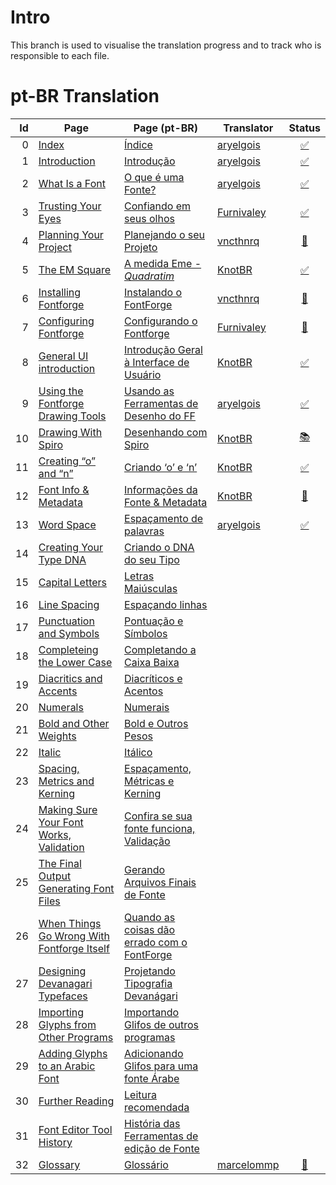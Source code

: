 # Intro

This branch is used to visualise the translation progress and to track who is
responsible to each file.


# pt-BR Translation

| Id | Page                                         | Page (pt-BR)                                  | Translator   | Status
|---:|----------------------------------------------|-----------------------------------------------|--------------|:--------------------:
|  0 | [Index]                                      | [Índice]                                      | [aryelgois]  | [:white_check_mark:]
|  1 | [Introduction]                               | [Introdução]                                  | [aryelgois]  | [:white_check_mark:]
|  2 | [What Is a Font]                             | [O que é uma Fonte?]                          | [aryelgois]  | [:white_check_mark:]
|  3 | [Trusting Your Eyes]                         | [Confiando em seus olhos]                     | [Furnivaley] | [:white_check_mark:]
|  4 | [Planning Your Project]                      | [Planejando o seu Projeto]                    | [vncthnrq]   | [:pencil:]
|  5 | [The EM Square]                              | [A medida Eme - <em>Quadratim</em>]           | [KnotBR]     | [:white_check_mark:]
|  6 | [Installing Fontforge]                       | [Instalando o FontForge]                      | [vncthnrq]   | [:pushpin:]
|  7 | [Configuring Fontforge]                      | [Configurando o Fontforge]                    | [Furnivaley] | [:pushpin:]
|  8 | [General UI introduction]                    | [Introdução Geral à Interface de Usuário]     | [KnotBR]     | [:white_check_mark:]
|  9 | [Using the Fontforge Drawing Tools]          | [Usando as Ferramentas de Desenho do FF]      | [aryelgois]  | [:white_check_mark:]
| 10 | [Drawing With Spiro]                         | [Desenhando com Spiro]                        | [KnotBR]     | [:books:]
| 11 | [Creating “o” and “n”]                       | [Criando ‘o’ e ‘n’]                           | [KnotBR]     | [:white_check_mark:]
| 12 | [Font Info & Metadata]                       | [Informações da Fonte & Metadata]             | [KnotBR]     | [:pushpin:]
| 13 | [Word Space]                                 | [Espaçamento de palavras]                     | [aryelgois]  | [:white_check_mark:]
| 14 | [Creating Your Type DNA]                     | [Criando o DNA do seu Tipo]                   |
| 15 | [Capital Letters]                            | [Letras Maiúsculas]                           |
| 16 | [Line Spacing]                               | [Espaçando linhas]                            |
| 17 | [Punctuation and Symbols]                    | [Pontuação e Símbolos]                        |
| 18 | [Completeing the Lower Case]                 | [Completando a Caixa Baixa]                   |
| 19 | [Diacritics and Accents]                     | [Diacríticos e Acentos]                       |
| 20 | [Numerals]                                   | [Numerais]                                    |
| 21 | [Bold and Other Weights]                     | [Bold e Outros Pesos]                         |
| 22 | [Italic]                                     | [Itálico]                                     |
| 23 | [Spacing, Metrics and Kerning]               | [Espaçamento, Métricas e Kerning]             |
| 24 | [Making Sure Your Font Works, Validation]    | [Confira se sua fonte funciona, Validação]    |
| 25 | [The Final Output Generating Font Files]     | [Gerando Arquivos Finais de Fonte]            |
| 26 | [When Things Go Wrong With Fontforge Itself] | [Quando as coisas dão errado com o FontForge] |
| 27 | [Designing Devanagari Typefaces]             | [Projetando Tipografia Devanágari]            |
| 28 | [Importing Glyphs from Other Programs]       | [Importando Glifos de outros programas]       |
| 29 | [Adding Glyphs to an Arabic Font]            | [Adicionando Glifos para uma fonte Árabe]     |
| 30 | [Further Reading]                            | [Leitura recomendada]                         |
| 31 | [Font Editor Tool History]                   | [História das Ferramentas de edição de Fonte] |
| 32 | [Glossary]                                   | [Glossário]                                   | [marcelommp] | [:pushpin:]

[Index]:                                       ../gh-pages/en-US-weightlist.md
[Introduction]:                                ../gh-pages/en-US/Introduction.md
[What Is a Font]:                              ../gh-pages/en-US/What_Is_a_Font.md
[Trusting Your Eyes]:                          ../gh-pages/en-US/Trusting_Your_Eyes.md
[Planning Your Project]:                       ../gh-pages/en-US/Planning_Your_Project.md
[The EM Square]:                               ../gh-pages/en-US/The_EM_Square.md
[Installing Fontforge]:                        ../gh-pages/en-US/Installing_Fontforge.md
[Configuring Fontforge]:                       ../gh-pages/en-US/Configuring_FontForge.md
[General UI introduction]:                     ../gh-pages/en-US/General_UI_Introduction.md
[Using the Fontforge Drawing Tools]:           ../gh-pages/en-US/Using_the_Fontforge_Drawing_Tools.md
[Drawing With Spiro]:                          ../gh-pages/en-US/Drawing_With_Spiro.md
[Creating “o” and “n”]:                        ../gh-pages/en-US/Creating_o_and_n.md
[Font Info & Metadata]:                        ../gh-pages/en-US/Font_Info_&_Metadata.md
[Word Space]:                                  ../gh-pages/en-US/Word_Space.md
[Creating Your Type DNA]:                      ../gh-pages/en-US/Creating_Your_Types_Dna.md
[Capital Letters]:                             ../gh-pages/en-US/Capital_Letters.md
[Line Spacing]:                                ../gh-pages/en-US/Line_Spacing.md
[Punctuation and Symbols]:                     ../gh-pages/en-US/Punctuation_and_Symbols.md
[Completeing the Lower Case]:                  ../gh-pages/en-US/Completing_the_Lower_Case.md
[Diacritics and Accents]:                      ../gh-pages/en-US/Diacritics_and_Accents.md
[Numerals]:                                    ../gh-pages/en-US/Numerals.md
[Bold and Other Weights]:                      ../gh-pages/en-US/Bold_and_Other_Weights.md
[Italic]:                                      ../gh-pages/en-US/Italic.md
[Spacing, Metrics and Kerning]:                ../gh-pages/en-US/Spacing_Metrics_and_Kerning.md
[Making Sure Your Font Works, Validation]:     ../gh-pages/en-US/Making_Sure_Your_Font_Works_Validation.md
[The Final Output Generating Font Files]:      ../gh-pages/en-US/The_Final_Output_Generating_Font_Files.md
[When Things Go Wrong With Fontforge Itself]:  ../gh-pages/en-US/When_Things_Go_Wrong_With_Fontforge_Itself.md
[Designing Devanagari Typefaces]:              ../gh-pages/en-US/Designing_Devanagari_Typefaces.md
[Importing Glyphs from Other Programs]:        ../gh-pages/en-US/Importing_Glyphs_from_Other_Programs.md
[Adding Glyphs to an Arabic Font]:             ../gh-pages/en-US/Adding_Glyphs_to_an_Arabic_Font.md
[Further Reading]:                             ../gh-pages/en-US/Further_Reading.md
[Font Editor Tool History]:                    ../gh-pages/en-US/Font_Editor_History.md
[Glossary]:                                    ../gh-pages/en-US/Glossary.md

[Índice]:                                      ../brazilian-portuguese/pt-BR-weightlist.md
[Introdução]:                                  ../brazilian-portuguese/pt-BR/Introduction.md
[O que é uma Fonte?]:                          ../brazilian-portuguese/pt-BR/What_Is_a_Font.md
[Confiando em seus olhos]:                     ../brazilian-portuguese/pt-BR/Trusting_Your_Eyes.md
[Planejando o seu Projeto]:                    ../brazilian-portuguese/pt-BR/Planning_Your_Project.md
[A medida Eme - <em>Quadratim</em>]:           ../brazilian-portuguese/pt-BR/The_EM_Square.md
[Instalando o FontForge]:                      ../brazilian-portuguese/pt-BR/Installing_Fontforge.md
[Configurando o Fontforge]:                    ../brazilian-portuguese/pt-BR/Configuring_FontForge.md
[Introdução Geral à Interface de Usuário]:     ../brazilian-portuguese/pt-BR/General_UI_Introduction.md
[Usando as Ferramentas de Desenho do FF]:      ../brazilian-portuguese/pt-BR/Using_the_Fontforge_Drawing_Tools.md
[Desenhando com Spiro]:                        ../brazilian-portuguese/pt-BR/Drawing_With_Spiro.md
[Criando ‘o’ e ‘n’]:                           ../brazilian-portuguese/pt-BR/Creating_o_and_n.md
[Informações da Fonte & Metadata]:             ../brazilian-portuguese/pt-BR/Font_Info_&_Metadata.md
[Espaçamento de palavras]:                     ../brazilian-portuguese/pt-BR/Word_Space.md
[Criando o DNA do seu Tipo]:                   ../brazilian-portuguese/pt-BR/Creating_Your_Types_Dna.md
[Letras Maiúsculas]:                           ../brazilian-portuguese/pt-BR/Capital_Letters.md
[Espaçando linhas]:                            ../brazilian-portuguese/pt-BR/Line_Spacing.md
[Pontuação e Símbolos]:                        ../brazilian-portuguese/pt-BR/Punctuation_and_Symbols.md
[Completando a Caixa Baixa]:                   ../brazilian-portuguese/pt-BR/Completing_the_Lower_Case.md
[Diacríticos e Acentos]:                       ../brazilian-portuguese/pt-BR/Diacritics_and_Accents.md
[Numerais]:                                    ../brazilian-portuguese/pt-BR/Numerals.md
[Bold e Outros Pesos]:                         ../brazilian-portuguese/pt-BR/Bold_and_Other_Weights.md
[Itálico]:                                     ../brazilian-portuguese/pt-BR/Italic.md
[Espaçamento, Métricas e Kerning]:             ../brazilian-portuguese/pt-BR/Spacing_Metrics_and_Kerning.md
[Confira se sua fonte funciona, Validação]:    ../brazilian-portuguese/pt-BR/Making_Sure_Your_Font_Works_Validation.md
[Gerando Arquivos Finais de Fonte]:            ../brazilian-portuguese/pt-BR/The_Final_Output_Generating_Font_Files.md
[Quando as coisas dão errado com o FontForge]: ../brazilian-portuguese/pt-BR/When_Things_Go_Wrong_With_Fontforge_Itself.md
[Projetando Tipografia Devanágari]:            ../brazilian-portuguese/pt-BR/Designing_Devanagari_Typefaces.md
[Importando Glifos de outros programas]:       ../brazilian-portuguese/pt-BR/Importing_Glyphs_from_Other_Programs.md
[Adicionando Glifos para uma fonte Árabe]:     ../brazilian-portuguese/pt-BR/Adding_Glyphs_to_an_Arabic_Font.md
[Leitura recomendada]:                         ../brazilian-portuguese/pt-BR/Further_Reading.md
[História das Ferramentas de edição de Fonte]: ../brazilian-portuguese/pt-BR/Font_Editor_History.md
[Glossário]:                                   ../brazilian-portuguese/pt-BR/Glossary.md

[:pushpin:]:          # "Assigned"
[:pencil:]:           # "Translating"
[:books:]:            # "Review"
[:white_check_mark:]: # "Translated"

[aryelgois]:  https://github.com/aryelgois
[Furnivaley]: https://github.com/Furnivaley
[KnotBR]:     https://github.com/KnotBR
[marcelommp]: https://github.com/marcelommp
[vncthnrq]:   https://github.com/vcnthnrq
